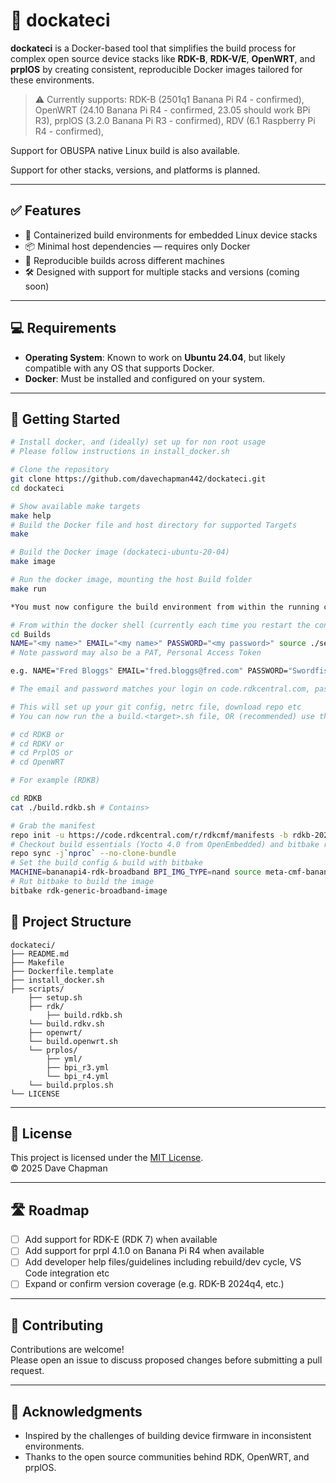 # 🚢 dockateci

**dockateci** is a Docker-based tool that simplifies the build process for complex open source device stacks like **RDK-B**, **RDK-V/E**, **OpenWRT**, and **prplOS** by creating consistent, reproducible Docker images tailored for these environments.

> ⚠️ Currently supports:
RDK-B (2501q1 Banana Pi R4 - confirmed),
OpenWRT (24.10 Banana Pi R4 - confirmed, 23.05 should work BPi R3),
prplOS (3.2.0 Banana Pi R3 - confirmed),
RDV (6.1 Raspberry Pi R4 - confirmed),

Support for OBUSPA native Linux build is also available.

Support for other stacks, versions, and platforms is planned.

---

## ✅ Features

- 🐳 Containerized build environments for embedded Linux device stacks
- 📦 Minimal host dependencies — requires only Docker
- 🔁 Reproducible builds across different machines
- 🛠 Designed with support for multiple stacks and versions (coming soon)

---

## 💻 Requirements

- **Operating System**: Known to work on **Ubuntu 24.04**, but likely compatible with any OS that supports Docker.
- **Docker**: Must be installed and configured on your system.

---

## 🚀 Getting Started

```bash
# Install docker, and (ideally) set up for non root usage
# Please follow instructions in install_docker.sh

# Clone the repository
git clone https://github.com/davechapman442/dockateci.git
cd dockateci

# Show available make targets
make help
# Build the Docker file and host directory for supported Targets
make

# Build the Docker image (dockateci-ubuntu-20-04)
make image

# Run the docker image, mounting the host Build folder
make run

*You must now configure the build environment from within the running container.*

# From within the docker shell (currently each time you restart the container)
cd Builds
NAME="<my name>" EMAIL="<my name>" PASSWORD="<my password>" source ./setup.sh
# Note password may also be a PAT, Personal Access Token

e.g. NAME="Fred Bloggs" EMAIL="fred.bloggs@fred.com" PASSWORD="Swordfish442" source ./setup.sh

# The email and password matches your login on code.rdkcentral.com, password only relevant for RDKx builds

# This will set up your git config, netrc file, download repo etc
# You can now run the a build.<target>.sh file, OR (recommended) use the commands within individually

# cd RDKB or
# cd RDKV or
# cd PrplOS or
# cd OpenWRT

# For example (RDKB)

cd RDKB
cat ./build.rdkb.sh # Contains>

# Grab the manifest
repo init -u https://code.rdkcentral.com/r/rdkcmf/manifests -b rdkb-2025q1-kirkstone -m rdkb-bpi-extsrc.xml
# Checkout build essentials (Yocto 4.0 from OpenEmbedded) and bitbake recipes for everything else
repo sync -j`nproc` --no-clone-bundle
# Set the build config & build with bitbake
MACHINE=bananapi4-rdk-broadband BPI_IMG_TYPE=nand source meta-cmf-bananapi/setup-environment-refboard-rdkb
# Rut bitbake to build the image
bitbake rdk-generic-broadband-image

```

## 📂 Project Structure

```text
dockateci/
├── README.md
├── Makefile
├── Dockerfile.template
├── install_docker.sh
├── scripts/
    ├── setup.sh
    ├── rdk/
    	├── build.rdkb.sh
	└── build.rdkv.sh
    ├── openwrt/
	└── build.openwrt.sh
    └── prplos/
        ├── yml/
	    ├── bpi_r3.yml
	    └── bpi_r4.yml
	└── build.prplos.sh
└── LICENSE
```

---

## 📄 License

This project is licensed under the [MIT License](LICENSE).  
© 2025 Dave Chapman

---

## 🛣 Roadmap

- [ ] Add support for RDK-E (RDK 7) when available
- [ ] Add support for prpl 4.1.0 on Banana Pi R4 when available
- [ ] Add developer help files/guidelines including rebuild/dev cycle, VS Code integration etc
- [ ] Expand or confirm version coverage (e.g. RDK-B 2024q4, etc.)

---

## 🤝 Contributing

Contributions are welcome!  
Please open an issue to discuss proposed changes before submitting a pull request.

---

## 🙏 Acknowledgments

- Inspired by the challenges of building device firmware in inconsistent environments.
- Thanks to the open source communities behind RDK, OpenWRT, and prplOS.
